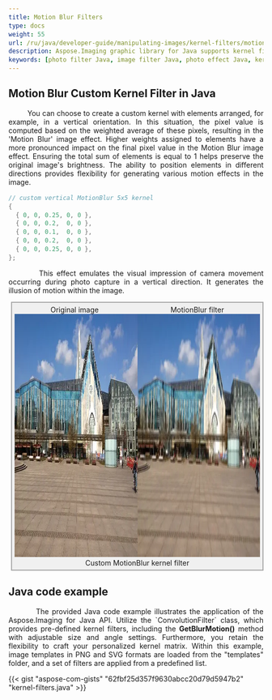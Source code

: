 ```yaml
---
title: Motion Blur Filters
type: docs
weight: 55
url: /ru/java/developer-guide/manipulating-images/kernel-filters/motion-blur-filter/
description: Aspose.Imaging graphic library for Java supports kernel filters such MotionBlur as well as custom kernels.
keywords: [photo filter Java, image filter Java, photo effect Java, kernel filter, blur image, MotionBlur filter, kernel matrix, convolution operation, custom kernel filter]
---
```


## Motion Blur Custom Kernel Filter in Java

<p align='justify'>
&nbsp;&nbsp;&nbsp;&nbsp;&nbsp;&nbsp;&nbsp;&nbsp;
You can choose to create a custom kernel with elements arranged, for example, in a vertical orientation. In this situation, the pixel value is computed based on the weighted average of these pixels, resulting in the 'Motion Blur' image effect. Higher weights assigned to elements have a more pronounced impact on the final pixel value in the Motion Blur image effect. Ensuring the total sum of elements is equal to 1 helps preserve the original image's brightness. The ability to position elements in different directions provides flexibility for generating various motion effects in the image.
</p>

```java
// custom vertical MotionBlur 5x5 kernel
{
  { 0, 0, 0.25, 0, 0 },
  { 0, 0, 0.2,  0, 0 },
  { 0, 0, 0.1,  0, 0 },
  { 0, 0, 0.2,  0, 0 },
  { 0, 0, 0.25, 0, 0 },
};
```
<p align='justify'>
&nbsp;&nbsp;&nbsp;&nbsp;&nbsp;&nbsp;&nbsp;&nbsp;
This effect emulates the visual impression of camera movement occurring during photo capture in a vertical direction. It generates the illusion of motion within the image.
</p>

<style>
   .frame {
    border: 2px solid darkgray;
    padding: 5px;
    margin: 10px 0 5px 5px;
    background: #f0f0f0;
    align-items: center;
   }
   .marginauto {
    margin: 10px auto 20px;
    display: block;
   }
   .frame figcaption {
    margin: 0 auto;
    display: flex;
    flex-direction: row;
    justify-content: center;
   }
   .container {
    display: flex;
    flex-direction: row;
    align-items: center;
    justify-content: space-around;
   }
</style>

<figure class="frame">
<div class="container">
    <div>
        <figcaption>Original image</figcaption>
    </div>
    <div>
        <figcaption>MotionBlur filter</figcaption>
    </div>
</div>
<div class="container">
    <div>
        <img src="../template-building.webp" alt="Original photo before blur filter" width="640" height="480"/>
    </div>
    <div>
        <img src="./custom-motion-blur-kernel-filter.webp" alt="Custom Motion blur 5x5 kernel filter in Java" width="640" height="480"/>
    </div>
</div>
<figcaption>Custom MotionBlur kernel filter</figcaption>
</figure>


## Java code example

<p align='justify'>
&nbsp;&nbsp;&nbsp;&nbsp;&nbsp;&nbsp;&nbsp;&nbsp;
The provided Java code example illustrates the application of the Aspose.Imaging for Java API. Utilize the `ConvolutionFilter` class, which provides pre-defined kernel filters, including the <strong>GetBlurMotion()</strong> method with adjustable size and angle settings. Furthermore, you retain the flexibility to craft your personalized kernel matrix. Within this example, image templates in PNG and SVG formats are loaded from the "templates" folder, and a set of filters are applied from a predefined list.
</p>

{{< gist "aspose-com-gists" "62fbf25d357f9630abcc20d79d5947b2" "kernel-filters.java" >}}

